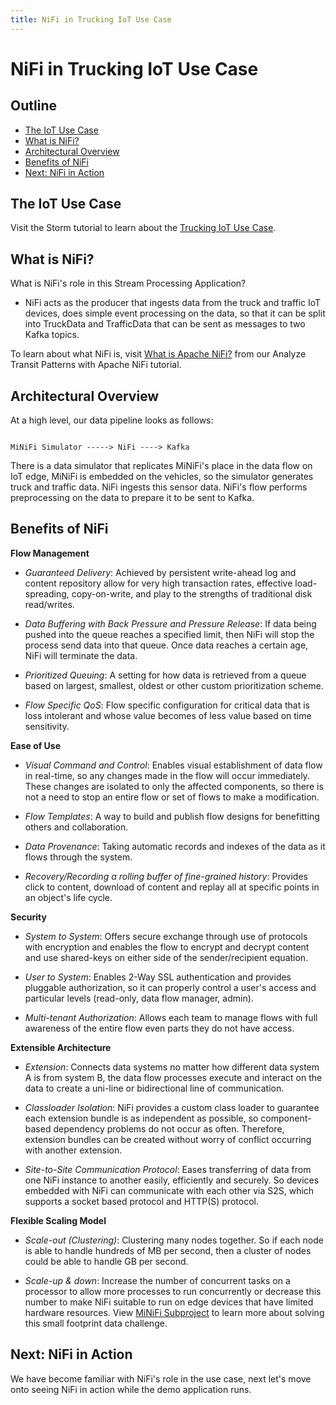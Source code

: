 ```yaml
---
title: NiFi in Trucking IoT Use Case
---
```


# NiFi in Trucking IoT Use Case

## Outline

- [The IoT Use Case](#the-iot-use-case)
- [What is NiFi?](#what-is-nifi)
- [Architectural Overview](#architectural-overview)
- [Benefits of NiFi](#benefits-of-nifi)
- [Next: NiFi in Action](#next-nifi-in-action)

## The IoT Use Case

Visit the Storm tutorial to learn about the [Trucking IoT Use Case](https://hortonworks.com/tutorial/storm-in-trucking-iot-on-hdf/section/1/#the-iot-use-case).

## What is NiFi?

What is NiFi's role in this Stream Processing Application?

- NiFi acts as the producer that ingests data from the truck and traffic IoT devices, does simple event processing on the data, so that it can be split into TruckData and TrafficData that can be sent as messages to two Kafka topics.

To learn about what NiFi is, visit [What is Apache NiFi?](https://hortonworks.com/tutorial/analyze-transit-patterns-with-apache-nifi/section/1/#what-is-apache-nifi) from our Analyze Transit Patterns with Apache NiFi tutorial.

## Architectural Overview

At a high level, our data pipeline looks as follows:

~~~ text

MiNiFi Simulator -----> NiFi ----> Kafka

~~~

There is a data simulator that replicates MiNiFi's place in the data flow on IoT edge, MiNiFi is embedded on the vehicles, so the simulator generates truck and traffic data. NiFi ingests this sensor data. NiFi's flow performs preprocessing on the data to prepare it to be sent to Kafka.

## Benefits of NiFi

**Flow Management**

- _Guaranteed Delivery_: Achieved by persistent write-ahead log and content repository allow for very high transaction rates, effective load-spreading, copy-on-write, and play to the strengths of traditional disk read/writes.

- _Data Buffering with Back Pressure and Pressure Release_: If data being pushed into the queue reaches a specified limit, then NiFi will stop the process send data into that queue. Once data reaches a certain age, NiFi will terminate the data.

- _Prioritized Queuing_: A setting for how data is retrieved from a queue based on largest, smallest, oldest or other custom prioritization scheme.

- _Flow Specific QoS_: Flow specific configuration for critical data that is loss intolerant and whose value becomes of less value based on time sensitivity.

**Ease of Use**

- _Visual Command and Control_: Enables visual establishment of data flow in real-time, so any changes made in the flow will occur immediately. These changes are isolated to only the affected components, so there is not a need to stop an entire flow or set of flows to make a modification.

- _Flow Templates_: A way to build and publish flow designs for benefitting others and collaboration.

- _Data Provenance_: Taking automatic records and indexes of the data as it flows through the system.

- _Recovery/Recording a rolling buffer of fine-grained history_: Provides click to content, download of content and replay all at specific points in an object's life cycle.

**Security**

- _System to System_: Offers secure exchange through use of protocols with encryption and enables the flow to encrypt and decrypt content and use shared-keys on either side of the sender/recipient equation.

- _User to System_: Enables 2-Way SSL authentication and provides pluggable authorization, so it can properly control a user's access and particular levels (read-only, data flow manager, admin).

- _Multi-tenant Authorization_: Allows each team to manage flows with full awareness of the entire flow even parts they do not have access.

**Extensible Architecture**

- _Extension_:  Connects data systems no matter how different data system A is from system B, the data flow processes execute and interact on the data to create a uni-line or bidirectional line of communication.

- _Classloader Isolation_: NiFi provides a custom class loader to guarantee each extension bundle is as independent as possible, so component-based dependency problems do not occur as often. Therefore, extension bundles can be created without worry of conflict occurring with another extension.

- _Site-to-Site Communication Protocol_: Eases transferring of data from one NiFi instance to another easily, efficiently and securely. So devices embedded with NiFi can communicate with each other via S2S, which supports a socket based protocol and HTTP(S) protocol.

**Flexible Scaling Model**

- _Scale-out (Clustering)_: Clustering many nodes together. So if each node is able to handle hundreds of MB per second, then a cluster of nodes could be able to handle GB per second.

- _Scale-up & down_: Increase the number of concurrent tasks on a processor to allow more processes to run concurrently or decrease this number to make NiFi suitable to run on edge devices that have limited hardware resources. View [MiNiFi Subproject](https://cwiki.apache.org/confluence/display/MINIFI) to learn more about solving this small footprint data challenge.

## Next: NiFi in Action

We have become familiar with NiFi's role in the use case, next let's move onto seeing NiFi in action while the demo application runs.
